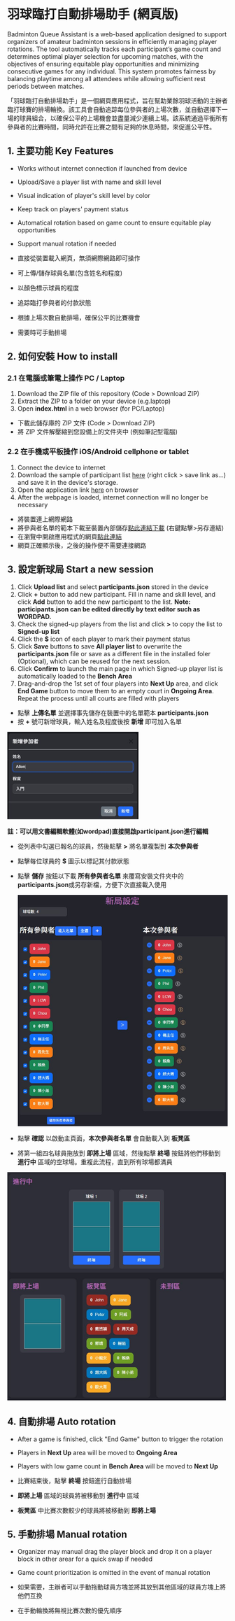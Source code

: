 # 羽球臨打自動排場助手 (網頁版)
Badminton Queue Assistant is a web-based application designed to support organizers of amateur badminton sessions in efficiently managing player rotations. The tool automatically tracks each participant’s game count and determines optimal player selection for upcoming matches, with the objectives of ensuring equitable play opportunities and minimizing consecutive games for any individual. This system promotes fairness by balancing playtime among all attendees while allowing sufficient rest periods between matches.

「羽球臨打自動排場助手」是一個網頁應用程式，旨在幫助業餘羽球活動的主辦者臨打球賽的排場輪換。該工具會自動追踪每位參與者的上場次數，並自動選擇下一場的球員組合，以確保公平的上場機會並盡量減少連續上場。該系統通過平衡所有參與者的比賽時間，同時允許在比賽之間有足夠的休息時間，來促進公平性。

## 1. 主要功能 Key Features
- Works without internet connection if launched from device
- Upload/Save a player list with name and skill level
- Visual indication of player's skill level by color
- Keep track on players' payment status
- Automatical rotation based on game count to ensure equitable play opportunities
- Support manual rotation if needed

- 直接從裝置載入網頁，無須網際網路即可操作
- 可上傳/儲存球員名單(包含姓名和程度)
- 以顏色標示球員的程度
- 追踪臨打參與者的付款狀態
- 根據上場次數自動排場，確保公平的比賽機會
- 需要時可手動排場

## 2. 如何安裝 How to install
### 2.1 在電腦或筆電上操作 PC / Laptop
1. Download the ZIP file of this repository (Code > Download ZIP)
2. Extract the ZIP to a folder on your device (e.g.laptop)
3. Open **index.html** in a web browser (for PC/Laptop)

- 下載此儲存庫的 ZIP 文件 (Code > Download ZIP)
- 將 ZIP 文件解壓縮到您設備上的文件夾中 (例如筆記型電腦)
### 2.2 在手機或平板操作 iOS/Android cellphone or tablet
1. Connect the device to internet
2. Download the sample of participant list [here](https://raw.githubusercontent.com/sweifang/badminton-queue-assistant/refs/heads/main/participants.json) (right click > save link as...) and save it in the device's storage.
3. Open the application link [here](https://sweifang.github.io/badminton-queue-assistant/) on browser
4. After the webpage is loaded, internet connection will no longer be necessary
- 將裝置連上網際網路
- 將參與者名單的範本下載至裝置內部儲存[點此連結下載](https://raw.githubusercontent.com/sweifang/badminton-queue-assistant/refs/heads/main/participants.json) (右鍵點擊>另存連結)
- 在瀏覽中開啟應用程式的網頁[點此連結](https://sweifang.github.io/badminton-queue-assistant/)
- 網頁正確顯示後，之後的操作便不需要連接網路

## 3. 設定新球局 Start a new session

1. Click **Upload list** and select **participants.json** stored in the device
2. Click **+** button to add new participant. Fill in name and skill level, and click **Add** button to add the new participant to the list.  **Note: participants.json can be edited directly by text editor such as WORDPAD.**
3. Check the signed-up players from the list and click **>** to copy the list to **Signed-up list**
5. Click the **$** icon of each player to mark their payment status
6. Click **Save** buttons to save **All player list** to overwrite the **participants.json** file or save as a different file in the installed foler (Optional), which can be reused for the next session.
7. Click **Confirm** to launch the main page in which Signed-up player list is automatically loaded to the **Bench Area**
8. Drag-and-drop the 1st set of four players into **Next Up** area, and click **End Game** button to move them to an empty court in **Ongoing Area**. Repeat the process until all courts are filled with players

- 點擊 **上傳名單** 並選擇事先儲存在裝置中的名單範本 **participants.json**
- 按 **+** 號可新增球員，輸入姓名及程度後按 **新增** 即可加入名單
<img src="https://github.com/sweifang/badminton-queue-assistant/blob/main/assets/3.JPG?raw=true" alt="add_participant" width="300">

  **註：可以用文書編輯軟體(如wordpad)直接開啟participant.json進行編輯**
- 從列表中勾選已報名的球員，然後點擊 **>** 將名單複製到 **本次參與者**
- 點擊每位球員的 **$** 圖示以標記其付款狀態
- 點擊 **儲存** 按鈕以下載 **所有參與者名單** 來覆寫安裝文件夾中的**participants.json**或另存新檔，方便下次直接載入使用

  <img src="https://github.com/sweifang/badminton-queue-assistant/blob/main/assets/1.JPG?raw=true" alt="add_participant" width="500">
- 點擊 **確認** 以啟動主頁面，**本次參與者名單** 會自動載入到 **板凳區**
- 將第一組四名球員拖放到 **即將上場** 區域，然後點擊 **終場** 按鈕將他們移動到 **進行中** 區域的空球場。重複此流程，直到所有球場都滿員
<img src="https://github.com/sweifang/badminton-queue-assistant/blob/main/assets/2.JPG?raw=true" alt="add_participant" width="500">

## 4. 自動排場 Auto rotation
- After a game is finished, click "End Game" button to trigger the rotation
- Players in **Next Up** area will be moved to **Ongoing Area**
- Players with low game count in **Bench Area** will be moved to **Next Up**

- 比賽結束後，點擊 **終場** 按鈕進行自動排場
- **即將上場** 區域的球員將被移動到 **進行中** 區域
- **板凳區** 中比賽次數較少的球員將被移動到 **即將上場**

## 5. 手動排場 Manual rotation
- Organizer may manual drag the player block and drop it on a player block in other arear for a quick swap if needed
- Game count prioritization is omitted in the event of manual rotation

- 如果需要，主辦者可以手動拖動球員方塊並將其放到其他區域的球員方塊上將他們互換
- 在手動輪換將無視比賽次數的優先順序
